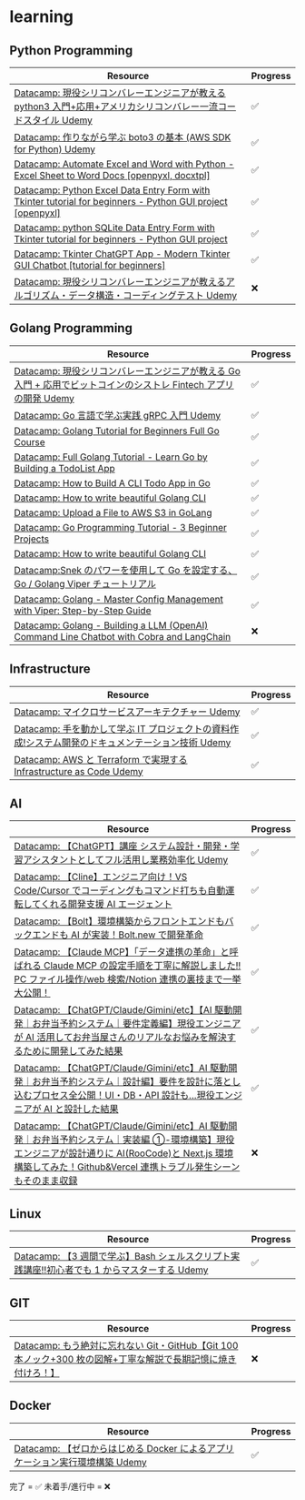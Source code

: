 # learning

## Python Programming

| Resource                                                                                                                                                       | Progress |
| -------------------------------------------------------------------------------------------------------------------------------------------------------------- | -------- |
| [Datacamp: 現役シリコンバレーエンジニアが教える python3 入門+応用+アメリカシリコンバレー一流コードスタイル Udemy](https://www.udemy.com)                       | ✅       |
| [Datacamp: 作りながら学ぶ boto3 の基本 (AWS SDK for Python) Udemy](https://www.udemy.com)                                                                      | ✅       |
| [Datacamp: Automate Excel and Word with Python - Excel Sheet to Word Docs [openpyxl, docxtpl]](https://youtu.be/6A-S91rqBho?si=au6UXWrHcSy-2Lq4)               | ✅       |
| [Datacamp: Python Excel Data Entry Form with Tkinter tutorial for beginners - Python GUI project [openpyxl]](https://youtu.be/fvIThtPt6Nc?si=vrLDAbTyriDRplGy) | ✅       |
| [Datacamp: python SQLite Data Entry Form with Tkinter tutorial for beginners - Python GUI project](https://youtu.be/gdDI_GhIRGo?si=u0PZtOq8k-YzwbVL)           | ✅       |
| [Datacamp: Tkinter ChatGPT App - Modern Tkinter GUI Chatbot [tutorial for beginners]](https://youtu.be/aRJXC8hJvrc?si=U13KpQx67WLycTHv)                        | ✅       |
| [Datacamp: 現役シリコンバレーエンジニアが教えるアルゴリズム・データ構造・コーディングテスト Udemy](https://www.udemy.com)                                      | ❌       |

## Golang Programming

| Resource                                                                                                                                     | Progress |
| -------------------------------------------------------------------------------------------------------------------------------------------- | -------- |
| [Datacamp: 現役シリコンバレーエンジニアが教える Go 入門 + 応用でビットコインのシストレ Fintech アプリの開発 Udemy](https://www.udemy.com)    | ✅       |
| [Datacamp: Go 言語で学ぶ実践 gRPC 入門 Udemy](https://www.udemy.com)                                                                         | ✅       |
| [Datacamp: Golang Tutorial for Beginners Full Go Course](https://youtu.be/yyUHQIec83I?si=Rb2fWX90ExmXXlXt)                                   | ✅       |
| [Datacamp: Full Golang Tutorial - Learn Go by Building a TodoList App](https://youtu.be/XCZWyN9ZbEQ?si=6P26H8X9GB6rkW6C)                     | ✅       |
| [Datacamp: How to Build A CLI Todo App in Go](https://youtu.be/g16Zf0KQEWI?si=aeqsmdD4VWc_dxZ_)                                              | ✅       |
| [Datacamp: How to write beautiful Golang CLI](https://youtu.be/SSRIn5DAmyw?si=dSYZc32YJO4fy4yW)                                              | ✅       |
| [Datacamp: Upload a File to AWS S3 in GoLang](https://youtu.be/hNNB59bQDJ0?si=aoIJEWsuMv2N6Nma)                                              | ✅       |
| [Datacamp: Go Programming Tutorial - 3 Beginner Projects](https://youtu.be/k_V5VvYSlS4?si=D8wtGUVp4q65MStH)                                  | ✅       |
| [Datacamp: How to write beautiful Golang CLI](https://youtu.be/SSRIn5DAmyw?si=ZyQUY6zl472RtNBI)                                              | ✅       |
| [Datacamp:Snek のパワーを使用して Go を設定する、Go / Golang Viper チュートリアル](https://youtu.be/ggxGznvdKMo?si=Pw0RglB3WJ6VM8bm)         | ✅       |
| [Datacamp: Golang - Master Config Management with Viper: Step-by-Step Guide](https://youtu.be/YbKsmFzAPSQ?si=QdXeaTtYrl4XUPub)               | ✅       |
| [Datacamp: Golang - Building a LLM (OpenAI) Command Line Chatbot with Cobra and LangChain](https://youtu.be/eoLnbIyhjPs?si=VxoBuJEo3SJHpUz6) | ❌       |

## Infrastructure

| Resource                                                                                                                   | Progress |
| -------------------------------------------------------------------------------------------------------------------------- | -------- |
| [Datacamp: マイクロサービスアーキテクチャー Udemy](https://www.udemy.com)                                                  | ✅       |
| [Datacamp: 手を動かして学ぶ IT プロジェクトの資料作成!システム開発のドキュメンテーション技術 Udemy](https://www.udemy.com) | ✅       |
| [Datacamp: AWS と Terraform で実現する Infrastructure as Code Udemy](https://www.udemy.com)                                | ✅       |

## AI

| Resource                                                                                                                                                                                                                                                             | Progress |
| -------------------------------------------------------------------------------------------------------------------------------------------------------------------------------------------------------------------------------------------------------------------- | -------- |
| [Datacamp: 【ChatGPT】講座 システム設計・開発・学習アシスタントとしてフル活用し業務効率化 Udemy](https://www.udemy.com)                                                                                                                                              | ✅       |
| [Datacamp: 【Cline】エンジニア向け！VS Code/Cursor でコーディングもコマンド打ちも自動運転してくれる開発支援 AI エージェント](https://youtu.be/Wsx_9-hpjd8?si=CdEM7w7bfW4yC4Pg)                                                                                       | ✅       |
| [Datacamp: 【Bolt】環境構築からフロントエンドもバックエンドも AI が実装！Bolt.new で開発革命](https://youtu.be/0Ek01Smn7IU?si=LempDavoGKzFHQi6)                                                                                                                      | ✅       |
| [Datacamp: 【Claude MCP】「データ連携の革命」と呼ばれる Claude MCP の設定手順を丁寧に解説しました!! PC ファイル操作/web 検索/Notion 連携の裏技まで一挙大公開！](https://youtu.be/34HnxzPLaiE?si=0HsLknE9aS9QgWpo)                                                    | ✅       |
| [Datacamp: 【ChatGPT/Claude/Gimini/etc】【AI 駆動開発｜お弁当予約システム｜要件定義編】現役エンジニアが AI 活用してお弁当屋さんのリアルなお悩みを解決するために開発してみた結果](https://youtu.be/CdE5w4raJ6c?si=JuJ1H2FealWan5CE)                                   | ✅       |
| [Datacamp: 【ChatGPT/Claude/Gimini/etc】AI 駆動開発｜お弁当予約システム｜設計編】要件を設計に落とし込むプロセス全公開！UI・DB・API 設計も…現役エンジニアが AI と設計した結果](https://youtu.be/wLzeSK1MNks?si=dYfgrDIZnrHEfjS3)                                      | ✅       |
| [Datacamp: 【ChatGPT/Claude/Gimini/etc】AI 駆動開発｜お弁当予約システム｜実装編 ①-環境構築】現役エンジニアが設計通りに AI(RooCode)と Next.js 環境構築してみた！Github&Vercel 連携トラブル発生シーンもそのまま収録](https://youtu.be/k5tg_sPxIjE?si=53qTmwsGgwX7MNft) | ❌       |

## Linux

| Resource                                                                                                              | Progress |
| --------------------------------------------------------------------------------------------------------------------- | -------- |
| [Datacamp: 【3 週間で学ぶ】Bash シェルスクリプト実践講座!!初心者でも 1 からマスターする Udemy](https://www.udemy.com) | ✅       |

## GIT

| Resource                                                                                                                              | Progress |
| ------------------------------------------------------------------------------------------------------------------------------------- | -------- |
| [Datacamp: もう絶対に忘れない Git・GitHub【Git 100 本ノック+300 枚の図解+丁寧な解説で長期記憶に焼き付けろ！】](https://www.udemy.com) | ❌       |

## Docker

| Resource                                                                                              | Progress |
| ----------------------------------------------------------------------------------------------------- | -------- |
| [Datacamp: 【ゼロからはじめる Docker によるアプリケーション実行環境構築 Udemy](https://www.udemy.com) | ✅       |

完了 = ✅
未着手/進行中 = ❌
